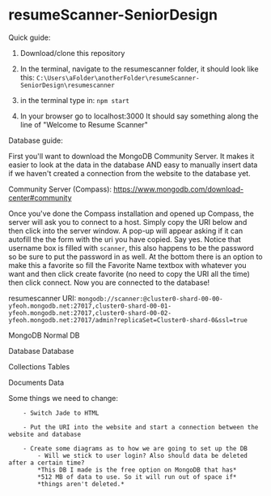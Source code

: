 # resumeScanner-SeniorDesign

Quick guide:

1) Download/clone this repository

2) In the terminal, navigate to the resumescanner folder,
   it should look like this: `C:\Users\aFolder\anotherFolder\resumeScanner-SeniorDesign\resumescanner`

3) in the terminal type in: `npm start`

4) In your browser go to localhost:3000
   It should say something along the line of "Welcome to Resume Scanner"
   

Database guide:

First you'll want to download the MongoDB Community Server. It makes it easier to look at the data in the database AND easy to manually insert data if we haven't created a connection from the website to the database yet.

Community Server (Compass): https://www.mongodb.com/download-center#community

Once you've done the Compass installation and opened up Compass, the server will ask you to connect to a host. Simply copy the URI below and then click into the server window. A pop-up will appear asking if it can autofill the the form with the uri you have copied. Say yes. Notice that username box is filled with `scanner`, this also happens to be the password so be sure to put the password in as well. At the bottom there is an option to make this a favorite so fill the Favorite Name textbox with whatever you want and then click create favorite (no need to copy the URI all the time) then click connect. Now you are connected to the database!

resumescanner URI: `mongodb://scanner:@cluster0-shard-00-00-yfeoh.mongodb.net:27017,cluster0-shard-00-01-yfeoh.mongodb.net:27017,cluster0-shard-00-02-yfeoh.mongodb.net:27017/admin?replicaSet=Cluster0-shard-0&ssl=true`

MongoDB			Normal DB

Database		Database

Collections		Tables

Documents		Data

Some things we need to change:
		
		- Switch Jade to HTML
		
		- Put the URI into the website and start a connection between the website and database
		
		- Create some diagrams as to how we are going to set up the DB
			- Will we stick to user login? Also should data be deleted after a certain time? 
			*This DB I made is the free option on MongoDB that has* 
			*512 MB of data to use. So it will run out of space if* 
			*things aren't deleted.* 